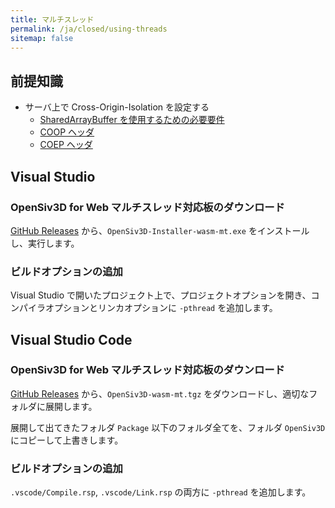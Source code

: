 ```yaml
---
title: マルチスレッド
permalink: /ja/closed/using-threads
sitemap: false
---
```


## 前提知識

- サーバ上で Cross-Origin-Isolation を設定する
  - [SharedArrayBuffer を使用するための必要要件](https://developer.mozilla.org/ja/docs/Web/JavaScript/Reference/Global_Objects/SharedArrayBuffer)
  - [COOP ヘッダ](https://developer.mozilla.org/ja-JP/docs/Web/HTTP/Headers/Cross-Origin-Opener-Policy)
  - [COEP ヘッダ](https://developer.mozilla.org/ja-JP/docs/Web/HTTP/Headers/Cross-Origin-Embedder-Policy)

## Visual Studio

### OpenSiv3D for Web マルチスレッド対応板のダウンロード

[GitHub Releases](https://github.com/nokotan/OpenSiv3D/releases) から、`OpenSiv3D-Installer-wasm-mt.exe` をインストールし、実行します。

### ビルドオプションの追加

Visual Studio で開いたプロジェクト上で、プロジェクトオプションを開き、コンパイラオプションとリンカオプションに `-pthread` を追加します。

## Visual Studio Code

### OpenSiv3D for Web マルチスレッド対応板のダウンロード

[GitHub Releases](https://github.com/nokotan/OpenSiv3D/releases) から、`OpenSiv3D-wasm-mt.tgz` をダウンロードし、適切なフォルダに展開します。

展開して出てきたフォルダ `Package` 以下のフォルダ全てを、フォルダ `OpenSiv3D` にコピーして上書きします。

### ビルドオプションの追加

`.vscode/Compile.rsp`, `.vscode/Link.rsp` の両方に `-pthread` を追加します。
